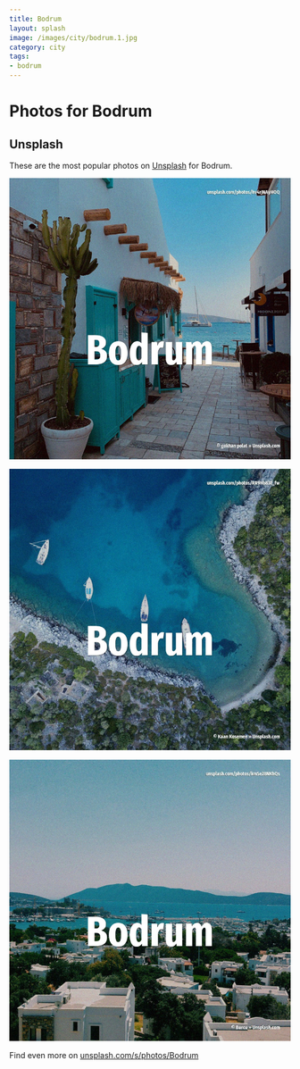 ```yaml
---
title: Bodrum
layout: splash
image: /images/city/bodrum.1.jpg
category: city
tags:
- bodrum
---
```

# Photos for Bodrum

## Unsplash

These are the most popular photos on [Unsplash](https://unsplash.com) for Bodrum.

![Bodrum](/images/city/bodrum.1.jpg)

![Bodrum](/images/city/bodrum.2.jpg)

![Bodrum](/images/city/bodrum.3.jpg)

Find even more on [unsplash.com/s/photos/Bodrum](https://unsplash.com/s/photos/Bodrum)